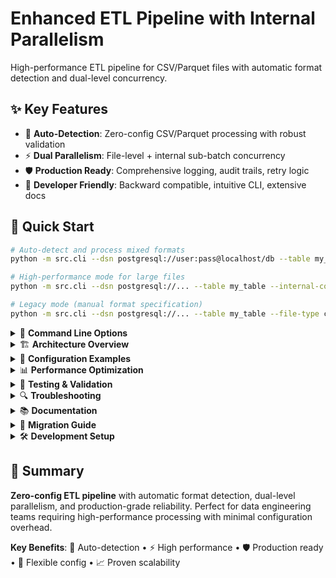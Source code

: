 # Enhanced ETL Pipeline with Internal Parallelism

High-performance ETL pipeline for CSV/Parquet files with automatic format detection and dual-level concurrency.

## ✨ Key Features

- 🚀 **Auto-Detection**: Zero-config CSV/Parquet processing with robust validation
- ⚡ **Dual Parallelism**: File-level + internal sub-batch concurrency  
- 🛡️ **Production Ready**: Comprehensive logging, audit trails, retry logic
- 🔧 **Developer Friendly**: Backward compatible, intuitive CLI, extensive docs

## 🚀 Quick Start

```bash
# Auto-detect and process mixed formats
python -m src.cli --dsn postgresql://user:pass@localhost/db --table my_table data/*

# High-performance mode for large files
python -m src.cli --dsn postgresql://... --table my_table --internal-concurrency 4 files/*.parquet

# Legacy mode (manual format specification)
python -m src.cli --dsn postgresql://... --table my_table --file-type csv files/*.csv
```

<details>
<summary>📖 <strong>Command Line Options</strong></summary>

### Required
- `--dsn`: PostgreSQL connection string
- `--table`: Target database table
- `files`: File paths (supports glob patterns)

### Performance Tuning
- `--concurrency N`: File-level parallelism (default: 4)
- `--internal-concurrency N`: Sub-batch parallelism (default: 2)
- `--disable-internal-parallelism`: Force sequential processing
- `--batch-size N`: Records per batch (default: 50000)

### Advanced
- `--file-type {csv,parquet}`: Override auto-detection
- `--max-retries N`: Retry attempts (default: 3)

</details>

<details>
<summary>🏗️ <strong>Architecture Overview</strong></summary>

### Core Components

**FileLoader** (`src/file_loader.py`): Multi-layer format detection and batch generation
```python
loader = FileLoader(file_path)
batch_gen = loader.get_batch_generator()
```

**Enhanced Uploader** (`src/uploader.py`): Configurable parallel/sequential processing
```python
await async_upsert(pool, batch_gen, table_name, 
                   enable_internal_parallelism=True, internal_concurrency=4)
```

**CLI Interface** (`src/cli.py`): Auto-detection, dynamic pool sizing, comprehensive logging

### Processing Pipeline
1. **Format Detection** → 2. **Batch Generation** → 3. **Parallel Processing** → 4. **Database Upsert** → 5. **Audit Logging**

</details>

<details>
<summary>🔧 <strong>Configuration Examples</strong></summary>

### Development
```bash
python -m src.cli --dsn postgresql://localhost/dev_db --table test_table \
    --internal-concurrency 2 --concurrency 2 --batch-size 5000 test_files/*
```

### Production (High-Throughput)
```bash
python -m src.cli --dsn postgresql://prod-db:5432/warehouse --table fact_table \
    --internal-concurrency 4 --concurrency 6 --batch-size 20000 data/daily_export/*
```

### Memory-Constrained
```bash
python -m src.cli --dsn postgresql://localhost/db --table my_table \
    --internal-concurrency 2 --concurrency 3 --batch-size 10000 files/*
```

</details>

<details>
<summary>📊 <strong>Performance Optimization</strong></summary>

### Connection Pool Sizing
```
Pool Size = file_concurrency × internal_concurrency + 5
```

### Recommendations by Use Case

| Scenario | Configuration | Benefit |
|----------|---------------|---------|
| **Large Files (>1GB)** | `--internal-concurrency 4 --concurrency 2` | Parallel sub-batch processing |
| **Many Small Files** | `--internal-concurrency 2 --concurrency 6` | Higher file-level parallelism |
| **Mixed Workloads** | `--internal-concurrency 3 --concurrency 4` | Balanced performance |

</details>

<details>
<summary>🧪 <strong>Testing & Validation</strong></summary>

```bash
# Quick validation (no database required)
python3 validate_implementation.py

# Performance testing
python3 test_internal_parallelism.py

# Package testing (from workspace root)
python -m pytest lab/refactored_fileloader/tests/ --cov=lab/refactored_fileloader
```

</details>

<details>
<summary>🔍 <strong>Troubleshooting</strong></summary>

### Common Issues & Solutions

**"Too many connections" Error**
```bash
--concurrency 2 --internal-concurrency 2
# OR
--disable-internal-parallelism
```

**High Memory Usage**
```bash
--batch-size 5000 --internal-concurrency 2
```

**No Performance Improvement**
```bash
--internal-concurrency 4  # for CPU-bound workloads
--concurrency 8          # for I/O-bound workloads
```

### Monitoring
```bash
# Example output with timing metrics
[10:15:30] ✓ Completed: file.parquet (15432 rows, 4.2s)
```

</details>

<details>
<summary>📚 <strong>Documentation</strong></summary>

### Implementation Guides
- **[INTERNAL_PARALLELISM.md](INTERNAL_PARALLELISM.md)** - Technical implementation details
- **[MIGRATION_GUIDE.md](MIGRATION_GUIDE.md)** - Performance optimization guide  
- **[ENHANCEMENT_SUMMARY.md](ENHANCEMENT_SUMMARY.md)** - Complete feature overview
- **[CLEANUP_SUMMARY.md](CLEANUP_SUMMARY.md)** - Code consolidation details

### API Reference
- **FileLoader**: Format detection and batch generation
- **async_upsert**: Configurable parallel/sequential processing
- **CLI**: Command-line interface with auto-detection

</details>

<details>
<summary>🔄 <strong>Migration Guide</strong></summary>

### Backward Compatibility ✅
All existing commands work unchanged:
```bash
python -m src.cli --dsn ... --table ... --file-type csv files/*.csv
```

### Enable New Features Incrementally
```bash
# Step 1: Remove manual file type specification  
python -m src.cli --dsn ... --table ... files/*

# Step 2: Enable internal parallelism
python -m src.cli --dsn ... --table ... --internal-concurrency 4 files/*
```

</details>

<details>
<summary>🛠️ <strong>Development Setup</strong></summary>

### Module Import Context
Always run from workspace root (uses relative imports):
```bash
# From workspace root
python -m lab.refactored_fileloader.src.cli --help

# From within package  
cd lab/refactored_fileloader && python -m src.cli --help
```

### Dependencies
- **Python 3.7+** (async/await support)
- **asyncpg** (PostgreSQL async driver)
- **pyarrow** (Parquet processing)
- Standard library: asyncio, logging, argparse

</details>

## 🎯 Summary

**Zero-config ETL pipeline** with automatic format detection, dual-level parallelism, and production-grade reliability. Perfect for data engineering teams requiring high-performance processing with minimal configuration overhead.

**Key Benefits**: 🔄 Auto-detection • ⚡ High performance • 🛡️ Production ready • 🔧 Flexible config • 📈 Proven scalability
